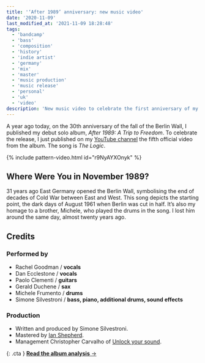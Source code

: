 ```yaml
---
title: '‘After 1989’ anniversary: new music video'
date: '2020-11-09'
last_modified_at: '2021-11-09 18:28:48'
tags:
  - 'bandcamp'
  - 'bass'
  - 'composition'
  - 'history'
  - 'indie artist'
  - 'germany'
  - 'mix'
  - 'master'
  - 'music production'
  - 'music release'
  - 'personal'
  - 'uk'
  - 'video'
description: 'New music video to celebrate the first anniversary of my debut solo album, ‘After 1989: A Trip to Freedom’.'
---
```

A year ago today, on the 30th anniversary of the fall of the Berlin Wall, I published my debut solo album, _After 1989: A Trip to Freedom_. To celebrate the release, I just published on my [YouTube channel](https://www.youtube.com/@m2m) the fifth official video from the album. The song is _The Logic_.

{% include pattern-video.html id="r9NyAYXOnyk" %}

## Where Were You in November 1989?

31 years ago East Germany opened the Berlin Wall, symbolising the end of decades of Cold War between East and West. This song depicts the starting point, the dark days of August 1961 when Berlin was cut in half. It’s also my homage to a brother, Michele, who played the drums in the song. I lost him around the same day, almost twenty years ago.

## Credits

### Performed by

- Rachel Goodman / **vocals**
- Dan Ecclestone / **vocals**
- Paolo Clementi / **guitars**
- Gerald Duchene / **sax**
- Michele Frumento / **drums**
- Simone Silvestroni / **bass, piano, additional drums, sound effects**

### Production

- Written and produced by Simone Silvestroni.
- Mastered by [Ian Shepherd](https://productionadvice.co.uk/about/).
- Management Christopher Carvalho of [Unlock your sound](https://unlockyoursound.com).

{: .cta }
[**Read the album analysis**&nbsp;&rarr;](/blog/after-1989/)